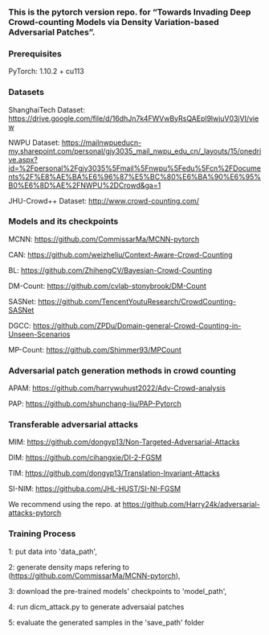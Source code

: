 ### This is the pytorch version repo. for “Towards Invading Deep Crowd-counting Models via Density Variation-based Adversarial Patches”.

### Prerequisites
PyTorch: 1.10.2 + cu113

### Datasets
ShanghaiTech Dataset: https://drive.google.com/file/d/16dhJn7k4FWVwByRsQAEpl9lwjuV03jVI/view

NWPU Dataset: https://mailnwpueducn-my.sharepoint.com/personal/gjy3035_mail_nwpu_edu_cn/_layouts/15/onedrive.aspx?id=%2Fpersonal%2Fgjy3035%5Fmail%5Fnwpu%5Fedu%5Fcn%2FDocuments%2F%E8%AE%BA%E6%96%87%E5%BC%80%E6%BA%90%E6%95%B0%E6%8D%AE%2FNWPU%2DCrowd&ga=1

JHU-Crowd++ Dataset: http://www.crowd-counting.com/

### Models and its checkpoints
MCNN: https://github.com/CommissarMa/MCNN-pytorch

CAN: https://github.com/weizheliu/Context-Aware-Crowd-Counting

BL: https://github.com/ZhihengCV/Bayesian-Crowd-Counting

DM-Count: https://github.com/cvlab-stonybrook/DM-Count

SASNet: https://github.com/TencentYoutuResearch/CrowdCounting-SASNet

DGCC: https://github.com/ZPDu/Domain-general-Crowd-Counting-in-Unseen-Scenarios

MP-Count: https://github.com/Shimmer93/MPCount

### Adversarial patch generation methods in crowd counting

APAM: https://github.com/harrywuhust2022/Adv-Crowd-analysis

PAP: https://github.com/shunchang-liu/PAP-Pytorch

### Transferable adversarial attacks

MIM: https://github.com/dongyp13/Non-Targeted-Adversarial-Attacks

DIM: https://github.com/cihangxie/DI-2-FGSM

TIM: https://github.com/dongyp13/Translation-Invariant-Attacks

SI-NIM: https://githuba.com/JHL-HUST/SI-NI-FGSM

We recommend using the repo. at https://github.com/Harry24k/adversarial-attacks-pytorch

### Training Process

1: put data into 'data_path',

2: generate density maps refering to (https://github.com/CommissarMa/MCNN-pytorch),

3: download the pre-trained models' checkpoints to 'model_path',

4: run dicm_attack.py to generate adversaial patches

5: evaluate the generated samples in the 'save_path' folder

